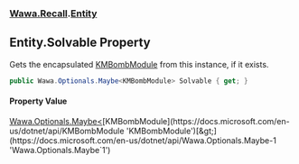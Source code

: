 ### [Wawa.Recall](Wawa.Recall.md 'Wawa.Recall').[Entity](Entity.md 'Wawa.Recall.Entity')

## Entity.Solvable Property

Gets the encapsulated [KMBombModule](https://docs.microsoft.com/en-us/dotnet/api/KMBombModule 'KMBombModule') from this instance, if it exists.

```csharp
public Wawa.Optionals.Maybe<KMBombModule> Solvable { get; }
```

#### Property Value
[Wawa.Optionals.Maybe&lt;](https://docs.microsoft.com/en-us/dotnet/api/Wawa.Optionals.Maybe-1 'Wawa.Optionals.Maybe`1')[KMBombModule](https://docs.microsoft.com/en-us/dotnet/api/KMBombModule 'KMBombModule')[&gt;](https://docs.microsoft.com/en-us/dotnet/api/Wawa.Optionals.Maybe-1 'Wawa.Optionals.Maybe`1')
